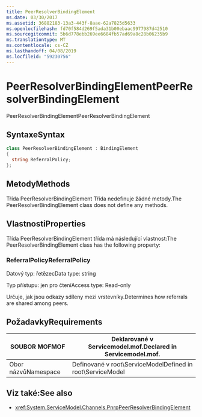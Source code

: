 ```yaml
---
title: PeerResolverBindingElement
ms.date: 03/30/2017
ms.assetid: 36882183-13a3-443f-8aae-62a7825d5633
ms.openlocfilehash: fd70f584d269f5ada31b00ebaac9977987d42510
ms.sourcegitcommit: 5b6d778ebb269ee6684fb57ad69a8c28b06235b9
ms.translationtype: MT
ms.contentlocale: cs-CZ
ms.lasthandoff: 04/08/2019
ms.locfileid: "59230756"
---
```

# <a name="peerresolverbindingelement"></a><span data-ttu-id="b4880-102">PeerResolverBindingElement</span><span class="sxs-lookup"><span data-stu-id="b4880-102">PeerResolverBindingElement</span></span>
<span data-ttu-id="b4880-103">PeerResolverBindingElement</span><span class="sxs-lookup"><span data-stu-id="b4880-103">PeerResolverBindingElement</span></span>  
  
## <a name="syntax"></a><span data-ttu-id="b4880-104">Syntaxe</span><span class="sxs-lookup"><span data-stu-id="b4880-104">Syntax</span></span>  
  
```csharp
class PeerResolverBindingElement : BindingElement  
{  
  string ReferralPolicy;  
};  
```  
  
## <a name="methods"></a><span data-ttu-id="b4880-105">Metody</span><span class="sxs-lookup"><span data-stu-id="b4880-105">Methods</span></span>  
 <span data-ttu-id="b4880-106">Třída PeerResolverBindingElement Třída nedefinuje žádné metody.</span><span class="sxs-lookup"><span data-stu-id="b4880-106">The PeerResolverBindingElement class does not define any methods.</span></span>  
  
## <a name="properties"></a><span data-ttu-id="b4880-107">Vlastnosti</span><span class="sxs-lookup"><span data-stu-id="b4880-107">Properties</span></span>  
 <span data-ttu-id="b4880-108">Třída PeerResolverBindingElement třída má následující vlastnost:</span><span class="sxs-lookup"><span data-stu-id="b4880-108">The PeerResolverBindingElement class has the following property:</span></span>  
  
### <a name="referralpolicy"></a><span data-ttu-id="b4880-109">ReferralPolicy</span><span class="sxs-lookup"><span data-stu-id="b4880-109">ReferralPolicy</span></span>  
 <span data-ttu-id="b4880-110">Datový typ: řetězec</span><span class="sxs-lookup"><span data-stu-id="b4880-110">Data type: string</span></span>  
  
 <span data-ttu-id="b4880-111">Typ přístupu: jen pro čtení</span><span class="sxs-lookup"><span data-stu-id="b4880-111">Access type: Read-only</span></span>  
  
 <span data-ttu-id="b4880-112">Určuje, jak jsou odkazy sdíleny mezi vrstevníky.</span><span class="sxs-lookup"><span data-stu-id="b4880-112">Determines how referrals are shared among peers.</span></span>  
  
## <a name="requirements"></a><span data-ttu-id="b4880-113">Požadavky</span><span class="sxs-lookup"><span data-stu-id="b4880-113">Requirements</span></span>  
  
|<span data-ttu-id="b4880-114">SOUBOR MOF</span><span class="sxs-lookup"><span data-stu-id="b4880-114">MOF</span></span>|<span data-ttu-id="b4880-115">Deklarované v Servicemodel.mof.</span><span class="sxs-lookup"><span data-stu-id="b4880-115">Declared in Servicemodel.mof.</span></span>|  
|---------|-----------------------------------|  
|<span data-ttu-id="b4880-116">Obor názvů</span><span class="sxs-lookup"><span data-stu-id="b4880-116">Namespace</span></span>|<span data-ttu-id="b4880-117">Definované v root\ServiceModel</span><span class="sxs-lookup"><span data-stu-id="b4880-117">Defined in root\ServiceModel</span></span>|  
  
## <a name="see-also"></a><span data-ttu-id="b4880-118">Viz také:</span><span class="sxs-lookup"><span data-stu-id="b4880-118">See also</span></span>

- <xref:System.ServiceModel.Channels.PnrpPeerResolverBindingElement>
